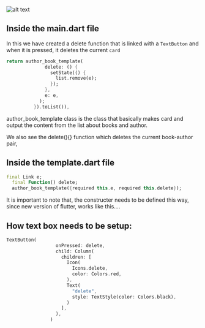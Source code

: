 ![alt text](https://i.ibb.co/qNzKWNj/Screenshot-2022-03-31-000551.jpg)

## Inside the main.dart file

In this we have created a delete function that is linked with a `TextButton` and when it is pressed, it deletes the current `card`

```dart
return author_book_template(
              delete: () {
                setState(() {
                  list.remove(e);
                });
              },
              e: e,
            );
          }).toList()),
```



author_book_template class is the class that basically makes card and output the content from the list about books and author.

We also see the delete(){} function which deletes the current book-author pair, 

## Inside the template.dart file

```Dart
final Link e;
  final Function() delete;
  author_book_template({required this.e, required this.delete});
```

It is important to note that, the constructer needs to be defined this way, since new version of flutter, works like this....



## How text box needs to be setup:

```Dart
TextButton(
                  onPressed: delete,
                  child: Column(
                    children: [
                      Icon(
                        Icons.delete,
                        color: Colors.red,
                      ),
                      Text(
                        "delete",
                        style: TextStyle(color: Colors.black),
                      )
                    ],
                  ),
                )
```

